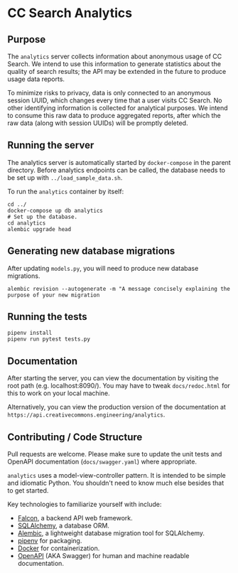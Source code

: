 # CC Search Analytics

## Purpose

The `analytics` server collects information about anonymous usage of CC Search.
We intend to use this information to generate statistics about the quality of 
search results; the API may be extended in the future to produce usage data
reports.

To minimize risks to privacy, data is only connected to an anonymous session
UUID, which changes every time that a user visits CC Search. No other 
identifying information is collected for analytical purposes. We intend to 
consume this raw data to produce aggregated reports, after which the raw 
data (along with session UUIDs) will be promptly deleted.

## Running the server

The analytics server is automatically started by `docker-compose` in the parent
directory. Before analytics endpoints can be called, the database needs to
be set up with `../load_sample_data.sh`.

To run the `analytics` container by itself:

```
cd ../
docker-compose up db analytics
# Set up the database.
cd analytics
alembic upgrade head
```

## Generating new database migrations
After updating `models.py`, you will need to produce new database migrations.

`alembic revision --autogenerate -m "A message concisely explaining the purpose of your new migration`

## Running the tests

```
pipenv install
pipenv run pytest tests.py
```

## Documentation

After starting the server, you can view the documentation by visiting the
root path (e.g. localhost:8090/). You may have to tweak `docs/redoc.html` for 
this to work on your local machine.

Alternatively, you can view the production version of the documentation at 
`https://api.creativecommons.engineering/analytics`.

## Contributing / Code Structure

Pull requests are welcome. Please make sure to update the unit tests and 
OpenAPI documentation (`docs/swagger.yaml`) where appropriate.

`analytics` uses a model-view-controller pattern. It is intended to be simple
and idiomatic Python. You shouldn't need to know much else besides that to get
started.

Key technologies to familiarize yourself with include:
* [Falcon](https://falcon.readthedocs.io/en/stable/), a backend API web framework.
* [SQLAlchemy](https://www.sqlalchemy.org/), a database ORM.
* [Alembic](https://alembic.sqlalchemy.org/en/latest/), a lightweight database migration tool for SQLAlchemy.
* [pipenv](https://docs.pipenv.org/en/latest/) for packaging.
* [Docker](https://www.docker.com/) for containerization.
* [OpenAPI](https://www.openapis.org/) (AKA Swagger) for human and machine readable documentation.
